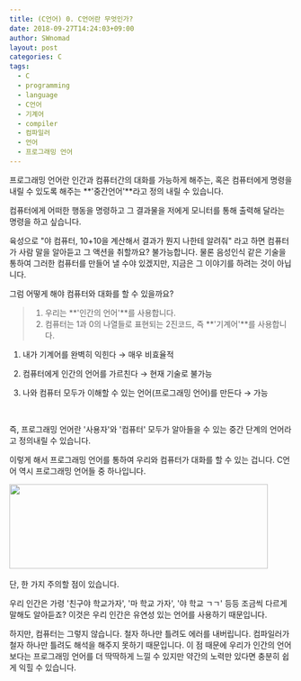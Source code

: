 ```yaml
---
title: (C언어) 0. C언어란 무엇인가?
date: 2018-09-27T14:24:03+09:00
author: SWnomad
layout: post
categories: C
tags:
  - C
  - programming
  - language
  - C언어
  - 기계어
  - compiler
  - 컴파일러
  - 언어
  - 프로그래밍 언어
---
```


프로그래밍 언어란 인간과 컴퓨터간의 대화를 가능하게 해주는, 혹은 컴퓨터에게 명령을 내릴 수 있도록 해주는 **'중간언어'**라고 정의 내릴 수 있습니다.

컴퓨터에게 어떠한 행동을 명령하고 그 결과물을 저에게 모니터를 통해 출력해 달라는 명령을 하고 싶습니다.

육성으로 "야 컴퓨터, 10+10을 계산해서 결과가 뭔지 나한테 알려줘" 라고 하면 컴퓨터가 사람 말을 알아듣고 그 액션을 취할까요? 불가능합니다. 물론 음성인식 같은 기술을 통하여 그러한 컴퓨터를 만들어 낼 수야 있겠지만, 지금은 그 이야기를 하려는 것이 아닙니다.

그럼 어떻게 해야 컴퓨터와 대화를 할 수 있을까요?

> 1. 우리는 **'인간의 언어'**를 사용합니다.
> 2. 컴퓨터는 1과 0의 나열들로 표현되는 2진코드, 즉 **'기계어'**를 사용합니다.

1) 내가 기계어를 완벽히 익힌다 → 매우 비효율적

2) 컴퓨터에게 인간의 언어를 가르친다 → 현재 기술로 불가능

3) 나와 컴퓨터 모두가 이해할 수 있는 언어(프로그래밍 언어)를 만든다 → 가능

&nbsp;

즉, 프로그래밍 언어란 '사용자'와 '컴퓨터' 모두가 알아들을 수 있는 중간 단계의 언어라고 정의내릴 수 있습니다.

이렇게 해서 프로그래밍 언어를 통하여 우리와 컴퓨터가 대화를 할 수 있는 겁니다. C언어 역시 프로그래밍 언어들 중 하나입니다.

<img class="aligncenter size-full wp-image-894" src="images/2018/09/1-4.jpg" alt="" width="460" height="150" srcset="/images/2018/09/1-4.jpg 460w, /images/2018/09/1-4-300x98.jpg 300w" sizes="(max-width: 460px) 100vw, 460px" /> 

단, 한 가지 주의할 점이 있습니다.

우리 인간은 가령 '친구야 학교가자', '마 학교 가자', '야 학교 ㄱㄱ' 등등 조금씩 다르게 말해도 알아듣죠? 이것은 우리 인간은 유연성 있는 언어를 사용하기 때문입니다.

하지만, 컴퓨터는 그렇지 않습니다. 철자 하나만 틀려도 에러를 내버립니다. 컴파일러가 철자 하나만 틀려도 해석을 해주지 못하기 때문입니다. 이 점 때문에 우리가 인간의 언어보다는 프로그래밍 언어를 더 딱딱하게 느낄 수 있지만 약간의 노력만 있다면 충분히 쉽게 익힐 수 있습니다.
